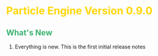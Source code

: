 # <span style='font-weight: bold; color: gold'>Particle Engine Version 0.9.0</span>


## <span style='font-weight: bold; color: mediumseagreen'>What's New</span>

1. Everything is new.  This is the first initial release notes
